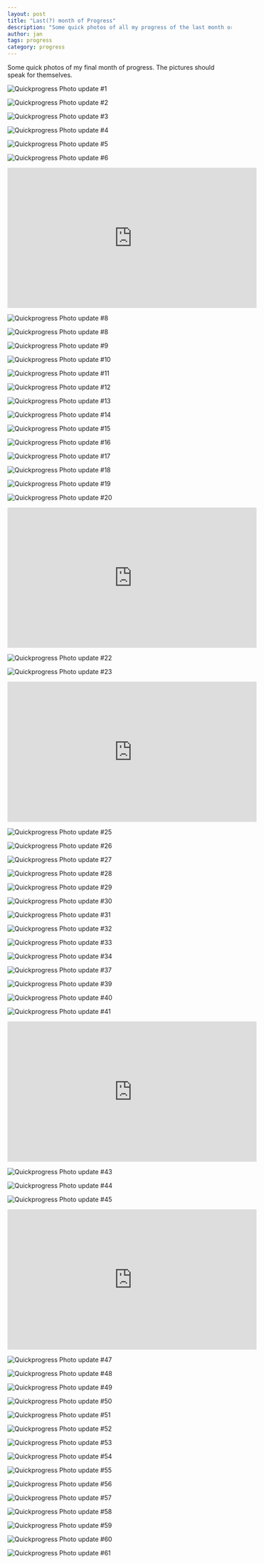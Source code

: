 ```yaml
---
layout: post
title: "Last(?) month of Progress"
description: "Some quick photos of all my progress of the last month or so."
author: jan
tags: progress
category: progress
---
```


Some quick photos of my final month of progress. The pictures should speak for themselves.

![Quickprogress Photo update #1]({{site.url}}/assets/progress2/1.jpg)

![Quickprogress Photo update #2]({{site.url}}/assets/progress2/2.jpg)

![Quickprogress Photo update #3]({{site.url}}/assets/progress2/3.jpg)

![Quickprogress Photo update #4]({{site.url}}/assets/progress2/4.jpg)

![Quickprogress Photo update #5]({{site.url}}/assets/progress2/5.jpg)

![Quickprogress Photo update #6]({{site.url}}/assets/progress2/6.jpg)

<iframe width="560" height="315" src="https://www.youtube-nocookie.com/embed/AMvIDrJ6jDo" frameborder="0" allow="accelerometer; autoplay; encrypted-media; gyroscope; picture-in-picture" allowfullscreen></iframe>

![Quickprogress Photo update #8]({{site.url}}/assets/progress2/8.jpg)

![Quickprogress Photo update #8]({{site.url}}/assets/progress2/9.jpg)

![Quickprogress Photo update #9]({{site.url}}/assets/progress2/10.jpg)

![Quickprogress Photo update #10]({{site.url}}/assets/progress2/11.jpg)

![Quickprogress Photo update #11]({{site.url}}/assets/progress2/12.jpg)

![Quickprogress Photo update #12]({{site.url}}/assets/progress2/13.jpg)

![Quickprogress Photo update #13]({{site.url}}/assets/progress2/14.jpg)

![Quickprogress Photo update #14]({{site.url}}/assets/progress2/15.jpg)

![Quickprogress Photo update #15]({{site.url}}/assets/progress2/16.jpg)

![Quickprogress Photo update #16]({{site.url}}/assets/progress2/17.jpg)

![Quickprogress Photo update #17]({{site.url}}/assets/progress2/18.jpg)

![Quickprogress Photo update #18]({{site.url}}/assets/progress2/19.jpg)

![Quickprogress Photo update #19]({{site.url}}/assets/progress2/20.jpg)

![Quickprogress Photo update #20]({{site.url}}/assets/progress2/21.jpg)

<iframe width="560" height="315" src="https://www.youtube-nocookie.com/embed/YPVf6ovAZ4w" frameborder="0" allow="accelerometer; autoplay; encrypted-media; gyroscope; picture-in-picture" allowfullscreen></iframe>

![Quickprogress Photo update #22]({{site.url}}/assets/progress2/23.jpg)

![Quickprogress Photo update #23]({{site.url}}/assets/progress2/24.jpg)

<iframe width="560" height="315" src="https://www.youtube-nocookie.com/embed/eLVwZHWoYUc" frameborder="0" allow="accelerometer; autoplay; encrypted-media; gyroscope; picture-in-picture" allowfullscreen></iframe>

![Quickprogress Photo update #25]({{site.url}}/assets/progress2/26.jpg)

![Quickprogress Photo update #26]({{site.url}}/assets/progress2/27.jpg)

![Quickprogress Photo update #27]({{site.url}}/assets/progress2/28.jpg)

![Quickprogress Photo update #28]({{site.url}}/assets/progress2/29.jpg)

![Quickprogress Photo update #29]({{site.url}}/assets/progress2/30.jpg)

![Quickprogress Photo update #30]({{site.url}}/assets/progress2/31.jpg)

![Quickprogress Photo update #31]({{site.url}}/assets/progress2/32.jpg)

![Quickprogress Photo update #32]({{site.url}}/assets/progress2/33.jpg)

![Quickprogress Photo update #33]({{site.url}}/assets/progress2/34.jpg)

![Quickprogress Photo update #34]({{site.url}}/assets/progress2/35.jpg)

<!-- ![Quickprogress Photo update #35]({{site.url}}/assets/progress2/36.jpg)

![Quickprogress Photo update #36]({{site.url}}/assets/progress2/37.jpg) -->

![Quickprogress Photo update #37]({{site.url}}/assets/progress2/38.jpg)

<!-- ![Quickprogress Photo update #38]({{site.url}}/assets/progress2/39.jpg) -->

![Quickprogress Photo update #39]({{site.url}}/assets/progress2/40.jpg)

![Quickprogress Photo update #40]({{site.url}}/assets/progress2/41.jpg)

![Quickprogress Photo update #41]({{site.url}}/assets/progress2/42.jpg)

<iframe width="560" height="315" src="https://www.youtube-nocookie.com/embed/fDaPpd1Fu6k" frameborder="0" allow="accelerometer; autoplay; encrypted-media; gyroscope; picture-in-picture" allowfullscreen></iframe>

![Quickprogress Photo update #43]({{site.url}}/assets/progress2/44.jpg)

![Quickprogress Photo update #44]({{site.url}}/assets/progress2/45.jpg)

![Quickprogress Photo update #45]({{site.url}}/assets/progress2/46.jpg)

<iframe width="560" height="315" src="https://www.youtube-nocookie.com/embed/SrKxHCCiVFc" frameborder="0" allow="accelerometer; autoplay; encrypted-media; gyroscope; picture-in-picture" allowfullscreen></iframe>

![Quickprogress Photo update #47]({{site.url}}/assets/progress2/48.jpg)

![Quickprogress Photo update #48]({{site.url}}/assets/progress2/49.jpg)

![Quickprogress Photo update #49]({{site.url}}/assets/progress2/50.jpg)

![Quickprogress Photo update #50]({{site.url}}/assets/progress2/51.jpg)

![Quickprogress Photo update #51]({{site.url}}/assets/progress2/52.jpg)

![Quickprogress Photo update #52]({{site.url}}/assets/progress2/53.jpg)

![Quickprogress Photo update #53]({{site.url}}/assets/progress2/54.jpg)

![Quickprogress Photo update #54]({{site.url}}/assets/progress2/55.jpg)

![Quickprogress Photo update #55]({{site.url}}/assets/progress2/56.jpg)

![Quickprogress Photo update #56]({{site.url}}/assets/progress2/57.jpg)

![Quickprogress Photo update #57]({{site.url}}/assets/progress2/58.jpg)

![Quickprogress Photo update #58]({{site.url}}/assets/progress2/59.jpg)

![Quickprogress Photo update #59]({{site.url}}/assets/progress2/60.jpg)

![Quickprogress Photo update #60]({{site.url}}/assets/progress2/61.jpg)

![Quickprogress Photo update #61]({{site.url}}/assets/progress2/62.jpg)